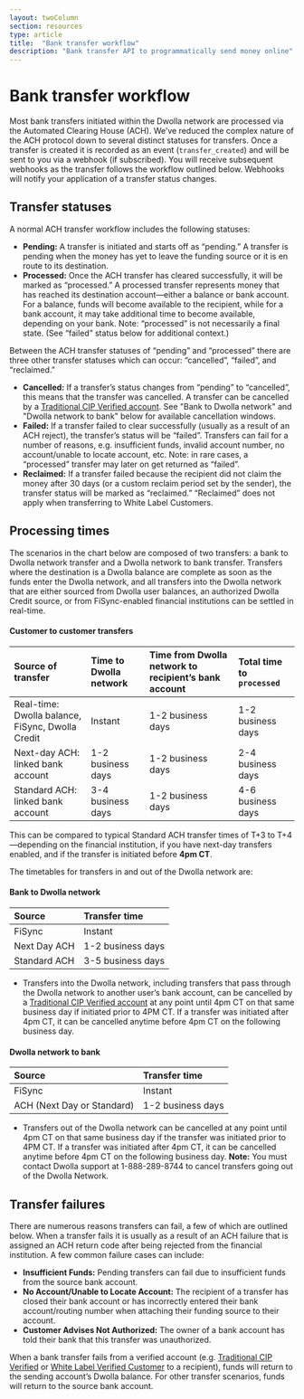 ```yaml
---
layout: twoColumn
section: resources
type: article
title:  "Bank transfer workflow"
description: "Bank transfer API to programmatically send money online"
---
```


# Bank transfer workflow

Most bank transfers initiated within the Dwolla network are processed via the Automated Clearing House (ACH). We’ve reduced the complex nature of the ACH protocol down to several distinct statuses for transfers. Once a transfer is created it is recorded as an event (`transfer_created`) and will be sent to you via a webhook (if subscribed). You will receive subsequent webhooks as the transfer follows the workflow outlined below. Webhooks will notify your application of a transfer status changes.

## Transfer statuses

A normal ACH transfer workflow includes the following statuses:

- **Pending:** A transfer is initiated and starts off as “pending.” A transfer is pending when the money has yet to leave the funding source or it is en route to its destination.
- **Processed:** Once the ACH transfer has cleared successfully, it will be marked as “processed.” A processed transfer represents money that has reached its destination account—either a balance or bank account. For a balance, funds will become available to the recipient, while for a bank account, it may take additional time to become available, depending on your bank. Note: “processed” is not necessarily a final state. (See “failed” status below for additional context.)

Between the ACH transfer statuses of “pending” and “processed” there are three other transfer statuses which can occur: “cancelled”, “failed”, and “reclaimed.” 

- **Cancelled:** If a transfer’s status changes from “pending” to “cancelled”, this means that the transfer was cancelled. A transfer can be cancelled by a [Traditional CIP Verified account](/resources/account-types.html). See "Bank to Dwolla network" and "Dwolla network to bank" below for available cancellation windows. 
- **Failed:** If a transfer failed to clear successfully (usually as a result of an ACH reject), the transfer’s status will be “failed”. Transfers can fail for a number of reasons, e.g. insufficient funds, invalid account number, no account/unable to locate account, etc. Note: in rare cases, a “processed” transfer may later on get returned as “failed”.
- **Reclaimed:** If a transfer failed because the recipient did not claim the money after 30 days (or a custom reclaim period set by the sender), the transfer status will be marked as “reclaimed.” “Reclaimed” does not apply when transferring to White Label Customers.

## Processing times
The scenarios in the chart below are composed of two transfers: a bank to Dwolla network transfer and a Dwolla network to bank transfer. Transfers where the destination is a Dwolla balance are complete as soon as the funds enter the Dwolla network, and all transfers into the Dwolla network that are either sourced from Dwolla user balances, an authorized Dwolla Credit source, or from FiSync-enabled financial institutions can be settled in real-time.

#### Customer to customer transfers

| Source of transfer | Time to Dwolla network | Time from Dwolla network to recipient’s bank account | Total time to `processed` |
|:------------- |:--------------|:------|:-----|
| Real-time: Dwolla balance, FiSync, Dwolla Credit | Instant | 1-2 business days | 1-2 business days |
| Next-day ACH: linked bank account | 1-2 business days | 1-2 business days | 2-4 business days |
| Standard ACH: linked bank account | 3-4 business days | 1-2 business days | 4-6 business days |

This can be compared to typical Standard ACH transfer times of T+3 to T+4—depending on the financial institution, if you have next-day transfers enabled, and if the transfer is initiated before **4pm CT**.

The timetables for transfers in and out of the Dwolla network are:

#### Bank to Dwolla network

| Source        | Transfer time     |
|:------------- |:----------------- |
| FiSync        | Instant           |
| Next Day ACH  | 1-2 business days |
| Standard ACH  | 3-5 business days |

* Transfers into the Dwolla network, including transfers that pass through the Dwolla network to another user’s bank account, can be cancelled by a [Traditional CIP Verified account](/resources/account-types.html) at any point until 4pm CT on that same business day if initiated prior to 4PM CT. If a transfer was initiated after 4pm CT, it can be cancelled anytime before 4pm CT on the following business day.

#### Dwolla network to bank

| Source                     | Transfer time     |
|:-------------------------- |:----------------- |
| FiSync                     | Instant           |
| ACH (Next Day or Standard) | 1-2 business days |

* Transfers out of the Dwolla network can be cancelled at any point until 4pm CT on that same business day if the transfer was initiated prior to 4PM CT. If a transfer was initiated after 4pm CT, it can be cancelled anytime before 4pm CT on the following business day. **Note:** You must contact Dwolla support at 1-888-289-8744 to cancel transfers going out of the Dwolla Network.

## Transfer failures

There are numerous reasons transfers can fail, a few of which are outlined below. When a transfer fails it is usually as a result of an ACH failure that is assigned an ACH return code after being rejected from the financial institution. A few common failure cases can include: 

- **Insufficient Funds:** Pending transfers can fail due to insufficient funds from the source bank account. 
- **No Account/Unable to Locate Account:** The recipient of a transfer has closed their bank account or has incorrectly entered their bank account/routing number when attaching their funding source to their account.
- **Customer Advises Not Authorized:** The owner of a bank account has told their bank that this transfer was unauthorized.

When a bank transfer fails from a verified account (e.g. [Traditional CIP Verified](/resources/account-types.html) or [White Label Verified Customer](/resources/account-types.html) to a recipient), funds will return to the sending account’s Dwolla balance. For other transfer scenarios, funds will return to the source bank account.